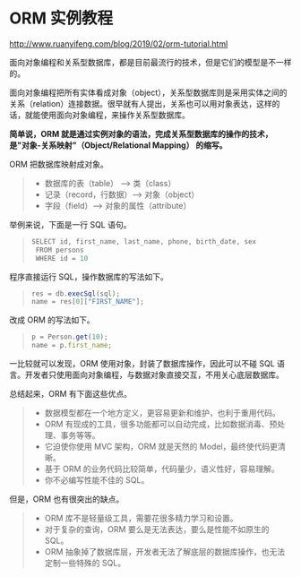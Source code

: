 # ORM 实例教程

http://www.ruanyifeng.com/blog/2019/02/orm-tutorial.html

面向对象编程和关系型数据库，都是目前最流行的技术，但是它们的模型是不一样的。

面向对象编程把所有实体看成对象（object），关系型数据库则是采用实体之间的关系（relation）连接数据。很早就有人提出，关系也可以用对象表达，这样的话，就能使用面向对象编程，来操作关系型数据库。

**简单说，ORM 就是通过实例对象的语法，完成关系型数据库的操作的技术，是"对象-关系映射"（Object/Relational Mapping） 的缩写。**

ORM 把数据库映射成对象。

> - 数据库的表（table） --> 类（class）
> - 记录（record，行数据）--> 对象（object）
> - 字段（field）--> 对象的属性（attribute）

举例来说，下面是一行 SQL 语句。

> ```javascript
> SELECT id, first_name, last_name, phone, birth_date, sex
>  FROM persons 
>  WHERE id = 10
> ```

程序直接运行 SQL，操作数据库的写法如下。

> ```javascript
> res = db.execSql(sql);
> name = res[0]["FIRST_NAME"];
> ```

改成 ORM 的写法如下。

> ```javascript
> p = Person.get(10);
> name = p.first_name;
> ```

一比较就可以发现，ORM 使用对象，封装了数据库操作，因此可以不碰 SQL 语言。开发者只使用面向对象编程，与数据对象直接交互，不用关心底层数据库。

总结起来，ORM 有下面这些优点。

> - 数据模型都在一个地方定义，更容易更新和维护，也利于重用代码。
> - ORM 有现成的工具，很多功能都可以自动完成，比如数据消毒、预处理、事务等等。
> - 它迫使你使用 MVC 架构，ORM 就是天然的 Model，最终使代码更清晰。
> - 基于 ORM 的业务代码比较简单，代码量少，语义性好，容易理解。
> - 你不必编写性能不佳的 SQL。

但是，ORM 也有很突出的缺点。

> - ORM 库不是轻量级工具，需要花很多精力学习和设置。
> - 对于复杂的查询，ORM 要么是无法表达，要么是性能不如原生的 SQL。
> - ORM 抽象掉了数据库层，开发者无法了解底层的数据库操作，也无法定制一些特殊的 SQL。




